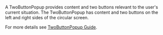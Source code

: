 ﻿A TwoButtonPopup provides content and two buttons relevant to the user's current situation.
The TwoButtonPopup has content and two buttons on the left and right sides of the circular screen.

For more details see [TwoButtonPopup Guide](https://samsung.github.io/Tizen.CircularUI/guide/TwoButtonPopup.html).